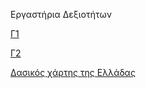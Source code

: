 Εργαστήρια Δεξιοτήτων

[Γ1](https://padlet.com/c15alex/ifey85b2cb4nlvom)


[Γ2](https://padlet.com/c15alex/ddxfgq1x27ncsnht)


[Δασικός χάρτης της Ελλάδας](https://www.geogreece.gr/dasos.php)
